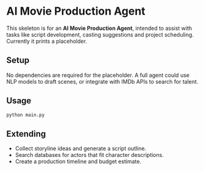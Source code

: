 # AI Movie Production Agent

This skeleton is for an **AI Movie Production Agent**, intended to assist
with tasks like script development, casting suggestions and project
scheduling.  Currently it prints a placeholder.

## Setup

No dependencies are required for the placeholder.  A full agent could
use NLP models to draft scenes, or integrate with IMDb APIs to search
for talent.

## Usage

```bash
python main.py
```

## Extending

- Collect storyline ideas and generate a script outline.
- Search databases for actors that fit character descriptions.
- Create a production timeline and budget estimate.